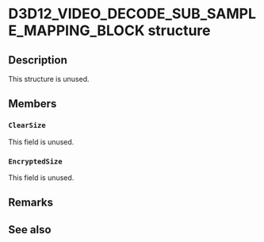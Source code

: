 # D3D12_VIDEO_DECODE_SUB_SAMPLE_MAPPING_BLOCK structure

## Description

This structure is unused.

## Members

### `ClearSize`

This field is unused.
### `EncryptedSize`
This field is unused.

## Remarks

## See also